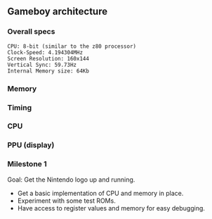 ## Gameboy architecture

### Overall specs

```
CPU: 8-bit (similar to the z80 processor)
Clock-Speed: 4.194304MHz
Screen Resolution: 160x144
Vertical Sync: 59.73Hz
Internal Memory size: 64Kb
```
### Memory

### Timing

### CPU

### PPU (display)


### Milestone 1

Goal: Get the Nintendo logo up and running.

- Get a basic implementation of CPU and memory in place.
- Experiment with some test ROMs.
- Have access to register values and memory for easy debugging.